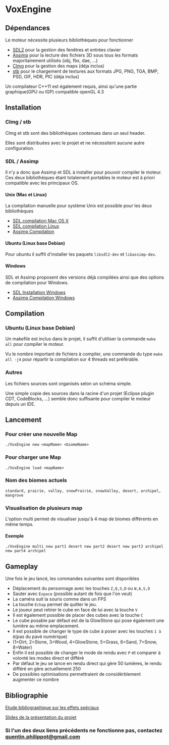 # VoxEngine
## Dépendances
Le moteur nécessite plusieurs bibliothèques pour fonctionner
- [SDL2](https://www.libsdl.org/index.php) pour la gestion des fenêtres et entrées clavier
- [Assimp](http://www.assimp.org/) pour la lecture des fichiers 3D sous tous les formats majoritairement utilisés (obj, fbx, dae, ...)
- [CImg](http://www.cimg.eu/) pour la gestion des maps (déja inclus)
- [stb](https://github.com/nothings/stb) pour le chargement de textures aux formats JPG, PNG, TGA, BMP, PSD, GIF, HDR, PIC (déja inclus)

Un compilateur C++11 est également requis, ainsi qu'une partie graphique(GPU ou IGP) compatible openGL 4.3

## Installation
### CImg / stb
CImg et stb sont des bibliothèques contenues dans un seul header.

Elles sont distribuées avec le projet et ne nécessitent aucune autre configuration.

### SDL / Assimp
Il n'y a donc que Assimp et SDL à installer pour pouvoir compiler le moteur.
Ces deux bibliothèques étant totalement portables le moteur est à priori compatible avec les principaux OS.

#### Unix (Mac et Linux)
La compilation manuelle pour système Unix est possible pour les deux bibliothèques
- [SDL compilation Mac OS X](https://wiki.libsdl.org/Installation#Mac_OS_X)
- [SDL compilation Linux](https://wiki.libsdl.org/Installation#Linux.2FUnix)
- [Assimp Compilation](https://github.com/assimp/assimp#building)

#### Ubuntu (Linux base Debian)
Pour ubuntu il suffit d'installer les paquets `libsdl2-dev` et `libassimp-dev`.
#### Windows
SDL et Assimp proposent des versions déjà compilées ainsi que des options de compilation pour Windows.
- [SDL Installation Windows](https://wiki.libsdl.org/Installation#Windows_XP.2FVista.2F7)
- [Assimp Compilation Windows](https://github.com/assimp/assimp#building)

## Compilation
### Ubuntu (Linux base Debian)
Un makefile est inclus dans le projet, il suffit d'utiliser la commande `make all` pour compiler le moteur.

Vu le nombre important de fichiers à compiler, une commande du type `make all -j4` pour répartir la compilation sur 4 threads est préférable.

### Autres
Les fichiers sources sont organisés selon un schéma simple.

Une simple copie des sources dans la racine d'un projet (Eclipse plugin CDT, CodeBlocks, ...) semble donc suffisante pour compiler le moteur depuis un IDE.
## Lancement
### Pour créer une nouvelle Map
`./VoxEngine new <mapMame> <biomeName>`

### Pour charger une Map
`./VoxEngine load <mapName>`

### Nom des biomes actuels
`standard, prairie, valley, snowPrairie, snowValley, desert, archipel, mangrove`

### Visualisation de plusieurs map
L'option multi permet de visualiser jusqu'à 4 map de biomes différents en même temps.
#### Exemple
`./VoxEngine multi new part1 desert new part2 desert new part3 archipel new part4 archipel`

## Gameplay
Une fois le jeu lancé, les commandes suivantes sont disponibles
- Déplacement du personnage avec les touches `Z,Q,S,D` ou `W,A,S,D`
- Sauter avec `Espace` (possible autant de fois que l'on veut)
- La caméra suit la souris comme dans un FPS
- La touche `Echap` permet de quitter le jeu.
- Le joueur peut retirer le cube en face de lui avec la touche `V`
- Il est également possible de placer des cubes avec la touche `C`
- Le cube posable par défaut est de la GlowStone qui pose également une lumière au même emplacement.
- Il est possible de changer le type de cube à poser avec les touches `1 à 8`(pas du pavé numérique)
- (1=Dirt, 2=Stone, 3=Wood, 4=GlowStone, 5=Grass, 6=Sand, 7=Snow, 8=Water)
- Enfin il est possible de changer le mode de rendu avec `P` et comparer à volonté les modes direct et différé
- Par défaut le jeu se lance en rendu direct qui gère 50 lumières, le rendu différé en gère actuellement 250 
- De possibles optimisations permettraient de considérblement augmenter ce nombre


## Bibliographie
[Etude bibliographique sur les effets spéciaux](https://docs.google.com/presentation/d/1cfbddsps-8mRLpAKf8Bp2wP-CRA9d0MPAZ0FhgjB3E8/edit?usp=sharing)

[Slides de la présentation du projet](https://drive.google.com/open?id=1QN82RJVtlLTZykGtKLsOQzO_qnXBlAVzbdjbhIz7ms4)

### Si l'un des deux liens précédents ne fonctionne pas, contactez [quentin.philippot@gmail.com](quentin.philippot@gmail.com)

